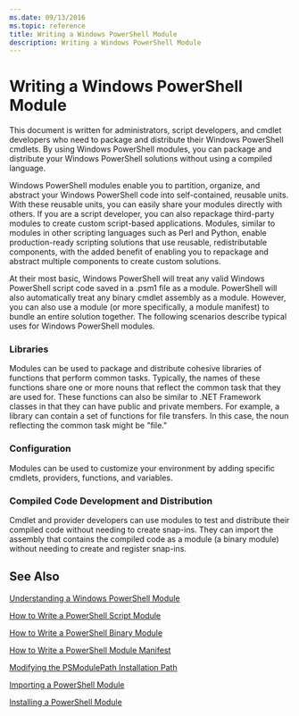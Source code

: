 ```yaml
---
ms.date: 09/13/2016
ms.topic: reference
title: Writing a Windows PowerShell Module
description: Writing a Windows PowerShell Module
---
```

# Writing a Windows PowerShell Module

This document is written for administrators, script developers, and cmdlet developers who need to package and distribute their Windows PowerShell cmdlets. By using Windows PowerShell modules, you can package and distribute your Windows PowerShell solutions without using a compiled language.

Windows PowerShell modules enable you to partition, organize, and abstract your Windows PowerShell code into self-contained, reusable units. With these reusable units, you can easily share your modules directly with others. If you are a script developer, you can also repackage third-party modules to create custom script-based applications. Modules, similar to modules in other scripting languages such as Perl and Python, enable production-ready scripting solutions that use reusable, redistributable components, with the added benefit of enabling you to repackage and abstract multiple components to create custom solutions.

At their most basic, Windows PowerShell will treat any valid Windows PowerShell script code saved in a .psm1 file as a module. PowerShell will also automatically treat any binary cmdlet assembly as a module. However, you can also use a module (or more specifically, a module manifest) to bundle an entire solution together. The following scenarios describe typical uses for Windows PowerShell modules.

### Libraries

Modules can be used to package and distribute cohesive libraries of functions that perform common tasks. Typically, the names of these functions share one or more nouns that reflect the common task that they are used for. These functions can also be similar to .NET Framework classes in that they can have public and private members. For example, a library can contain a set of functions for file transfers. In this case, the noun reflecting the common task might be "file."

### Configuration

Modules can be used to customize your environment by adding specific cmdlets, providers, functions, and variables.

### Compiled Code Development and Distribution

Cmdlet and provider developers can use modules to test and distribute their compiled code without needing to create snap-ins. They can import the assembly that contains the compiled code as a module (a binary module) without needing to create and register snap-ins.

## See Also

[Understanding a Windows PowerShell Module](./understanding-a-windows-powershell-module.md)

[How to Write a PowerShell Script Module](./how-to-write-a-powershell-script-module.md)

[How to Write a PowerShell Binary Module](./how-to-write-a-powershell-binary-module.md)

[How to Write a PowerShell Module Manifest](how-to-write-a-powershell-module-manifest.md)

[Modifying the PSModulePath Installation Path](./modifying-the-psmodulepath-installation-path.md)

[Importing a PowerShell Module](./importing-a-powershell-module.md)

[Installing a PowerShell Module](./installing-a-powershell-module.md)
